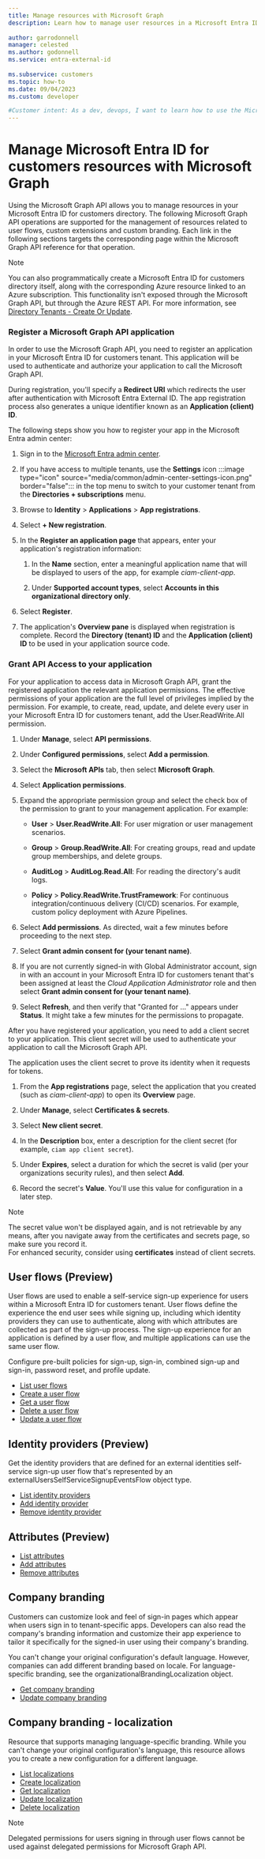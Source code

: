 ```yaml
---
title: Manage resources with Microsoft Graph
description: Learn how to manage user resources in a Microsoft Entra ID for customers tenant by calling the Microsoft Graph API and using an application identity to automate the process.
 
author: garrodonnell
manager: celested
ms.author: godonnell
ms.service: entra-external-id
 
ms.subservice: customers
ms.topic: how-to
ms.date: 09/04/2023
ms.custom: developer

#Customer intent: As a dev, devops, I want to learn how to use the Microsoft Graph to manage operations in my Microsoft Entra ID for customers tenant.
---
```


# Manage Microsoft Entra ID for customers resources with Microsoft Graph
Using the Microsoft Graph API allows you to manage resources in your Microsoft Entra ID for customers directory. The following Microsoft Graph API operations are supported for the management of resources related to user flows, custom extensions and custom branding. Each link in the following sections targets the corresponding page within the Microsoft Graph API reference for that operation.

> [!NOTE]
> You can also programmatically create a Microsoft Entra ID for customers directory itself, along with the corresponding Azure resource linked to an Azure subscription. This functionality isn't exposed through the Microsoft Graph API, but through the Azure REST API. For more information, see [Directory Tenants - Create Or Update](/rest/api/azurestack/directory-tenants/create-or-update).

### Register a Microsoft Graph API application
In order to use the Microsoft Graph API, you need to register an application in your Microsoft Entra ID for customers tenant. This application will be used to authenticate and authorize your application to call the Microsoft Graph API.

During registration, you'll specify a **Redirect URI** which redirects the user after authentication with Microsoft Entra External ID. The app registration process also generates a unique identifier known as an **Application (client) ID**. 

The following steps show you how to register your app in the Microsoft Entra admin center:

1. Sign in to the [Microsoft Entra admin center](https://entra.microsoft.com). 

1. If you have access to multiple tenants, use the **Settings** icon :::image type="icon" source="media/common/admin-center-settings-icon.png" border="false"::: in the top menu to switch to your customer tenant from the **Directories + subscriptions** menu.

1. Browse to **Identity** > **Applications** > **App registrations**.

1. Select **+ New registration**.

1. In the **Register an application page** that appears, enter your application's registration information:

    1. In the **Name** section, enter a meaningful application name that will be displayed to users of the app, for example *ciam-client-app*.

    1. Under **Supported account types**, select **Accounts in this organizational directory only**.

1. Select **Register**.

1. The application's **Overview pane** is displayed when registration is complete. Record the **Directory (tenant) ID** and the **Application (client) ID** to be used in your application source code.

### Grant API Access to your application

For your application to access data in Microsoft Graph API, grant the registered application the relevant application permissions. The effective permissions of your application are the full level of privileges implied by the permission. For example, to create, read, update, and delete every user in your Microsoft Entra ID for customers tenant, add the User.ReadWrite.All permission.

1. Under **Manage**, select **API permissions**.

1. Under **Configured permissions**, select **Add a permission**.

1. Select the **Microsoft APIs** tab, then select **Microsoft Graph**.

1. Select **Application permissions**.

1. Expand the appropriate permission group and select the check box of the permission to grant to your management application. For example:

    * **User** > **User.ReadWrite.All**: For user migration or user management scenarios.

    * **Group** > **Group.ReadWrite.All**: For creating groups, read and update group memberships, and delete groups.

    * **AuditLog** > **AuditLog.Read.All**: For reading the directory's audit logs.

    * **Policy** > **Policy.ReadWrite.TrustFramework**: For continuous integration/continuous delivery (CI/CD) scenarios. For example, custom policy deployment with Azure Pipelines.

1. Select **Add permissions**. As directed, wait a few minutes before proceeding to the next step.

1. Select **Grant admin consent for (your tenant name)**.

1. If you are not currently signed-in with Global Administrator account, sign in with an account in your Microsoft Entra ID for customers tenant that's been assigned at least the *Cloud Application Administrator* role and then select **Grant admin consent for (your tenant name)**.

1. Select **Refresh**, and then verify that "Granted for ..." appears under **Status**. It might take a few minutes for the permissions to propagate.

After you have registered your application, you need to add a client secret to your application. This client secret will be used to authenticate your application to call the Microsoft Graph API.

The application uses the client secret to prove its identity when it requests for tokens.

1. From the **App registrations** page, select the application that you created (such as *ciam-client-app*) to open its **Overview** page.

1. Under **Manage**, select **Certificates & secrets**.

1. Select **New client secret**.

1. In the **Description** box, enter a description for the client secret (for example, `ciam app client secret`).

1. Under **Expires**, select a duration for which the secret is valid (per your organizations security rules), and then select **Add**.

1. Record the secret's **Value**. You'll use this value for configuration in a later step.

> [!NOTE] 
> The secret value won't be displayed again, and is not retrievable by any means, after you navigate away from the certificates and secrets page, so make sure you record it. <br> For enhanced security, consider using **certificates** instead of client secrets.

## User flows (Preview)

User flows are used to enable a self-service sign-up experience for users within a Microsoft Entra ID for customers tenant.  User flows define the experience the end user sees while signing up, including which identity providers they can use to authenticate, along with which attributes are collected as part of the sign-up process.  The sign-up experience for an application is defined by a user flow, and multiple applications can use the same user flow.

Configure pre-built policies for sign-up, sign-in, combined sign-up and sign-in, password reset, and profile update.

- [List user flows](/graph/api/identitycontainer-list-authenticationeventsflows)
- [Create a user flow](/graph/api/identitycontainer-post-authenticationeventsflows)
- [Get a user flow](/graph/api/authenticationeventsflow-get)
- [Delete a user flow](/graph/api/authenticationeventsflow-delete)
- [Update a user flow](/graph/api/authenticationeventsflow-update)

## Identity providers (Preview)

Get the identity providers that are defined for an external identities self-service sign-up user flow that's represented by an externalUsersSelfServiceSignupEventsFlow object type.

- [List identity providers](/graph/api/onauthenticationmethodloadstartexternalusersselfservicesignup-list-identityproviders)
- [Add identity provider](/graph/api/onauthenticationmethodloadstartexternalusersselfservicesignup-post-identityproviders)
- [Remove identity provider](/graph/api/onauthenticationmethodloadstartexternalusersselfservicesignup-delete-identityproviders)

## Attributes (Preview)

- [List attributes](/graph/api/onattributecollectionexternalusersselfservicesignup-list-attributes)
- [Add attributes](/graph/api/onattributecollectionexternalusersselfservicesignup-post-attributes)
- [Remove attributes](/graph/api/onattributecollectionexternalusersselfservicesignup-delete-attributes)

## Company branding

Customers can customize look and feel of sign-in pages which appear when users sign in to tenant-specific apps. Developers can also read the company's branding information and customize their app experience to tailor it specifically for the signed-in user using their company's branding.

You can't change your original configuration's default language. However, companies can add different branding based on locale. For language-specific branding, see the organizationalBrandingLocalization object.

- [Get company branding](/graph/api/organizationalbranding-get)
- [Update company branding](/graph/api/organizationalbranding-update)

## Company branding - localization

Resource that supports managing language-specific branding. While you can't change your original configuration's language, this resource allows you to create a new configuration for a different language.

- [List localizations](/graph/api/organizationalbranding-list-localizations)
- [Create localization](/graph/api/organizationalbranding-post-localizations)
- [Get localization](/graph/api/organizationalbrandinglocalization-get)
- [Update localization](/graph/api/organizationalbrandinglocalization-update)
- [Delete localization](/graph/api/organizationalbrandinglocalization-delete)

> [!NOTE]
> Delegated permissions for users signing in through user flows cannot be used against delegated permissions for Microsoft Graph API.
